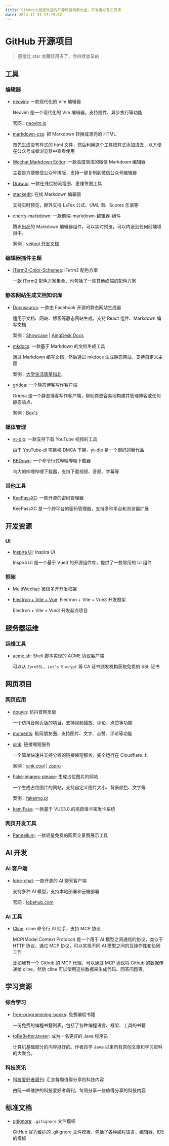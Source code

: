 ```yaml
---
title: GitHub上最受欢迎的开源项目列表大全，开发者必备工具库
date: 2024-12-31 17:19:52
---
```


# GitHub 开源项目

> 感觉比 star 收藏好用多了，会持续收录的

## 工具

### 编辑器

- [neovim](https://github.com/neovim/neovim): 一款现代化的 Vim 编辑器

  Neovim 是一个现代化的 Vim 编辑器，支持插件、异步执行等功能

  官网：[neovim.io](https://neovim.io/)

- [markdown-css](https://github.com/wecatch/markdown-css): 把 Markdown 转换成漂亮的 HTML

  首先生成没有样式的 html 文件，然后利用这个工具把样式添加进去，以方便在公众号或者浏览器中查看使用

- [Wechat Markdown Editor](https://github.com/doocs/md): 一款高度简洁的微信 Markdown 编辑器

  主要是方便微信公众号排版，支持一键复制到微信公众号编辑器

- [Draw.io](https://github.com/jgraph/drawio-desktop): 一款在线绘制流程图、思维导图工具

- [stackedit](https://github.com/benweet/stackedit): 在线 Markdown 编辑器

  支持实时预览，额外支持 LaTex 公式、UML 图、Scores 乐谱等

- [cherry-markdown](https://github.com/Tencent/cherry-markdown): 一款前端-markdown-编辑器-组件

  腾讯出品的 Markdown 编辑器组件，可以实时预览，可以内嵌到任何前端项目中。

  案例：[veitool 开发文档](https://www.veitool.com/doc/veitool/1)

### 编辑器插件主题

- [iTerm2-Color-Schemes](https://github.com/mbadolato/iTerm2-Color-Schemes): iTerm2 配色方案

  一款 iTerm2 配色方案集合，也包括了一些其他终端的配色方案

### 静态网站生成文档知识库

- [Docusaurus](https://docusaurus.io/): 一款由 Facebook 开源的静态网站生成器

  适用于文档、网站、博客等静态网站生成，支持 React 组件、Markdown 编写文档

  案例：[Showcase](https://docusaurus.io/showcase) | [AingDesk Docs](https://docs.aingdesk.com/zh-Hans/)

- [mkdocs](https://github.com/mkdocs/mkdocs): 一款基于 Markdown 的文档生成工具

  通过 Markdown 编写文档，然后通过 mkdocs 生成静态网站，支持自定义主题

  案例：[大学生活质量指北](https://colleges.chat/)

- [gridea](https://github.com/getgridea/gridea): 一个静态博客写作客户端

  Gridea 是一个静态博客写作客户端，帮助你更容易地构建并管理博客或任何静态站点。

  案例：[Box's](https://boxofficial2002.github.io/)

### 媒体管理

- [yt-dlp](https://github.com/yt-dlp/yt-dlp): 一款支持下载 YouTube 视频的工具

  由于 YouTube-dl 项目被 DMCA 下架，yt-dlp 是一个很好的替代品

- [BBDown](https://github.com/nilaoda/BBDown): 一个命令行式哔哩哔哩下载器

  鸟大的哔哩哔哩下载器，支持下载视频、音频、字幕等

### 其他工具

- [KeePassXC](https://github.com/keepassxreboot/keepassxc): 一款开源的密码管理器

  KeePassXC 是一个跨平台的密码管理器，支持多种平台和浏览器扩展

## 开发资源

### UI

- [Inspira UI](https://github.com/unovue/inspira-ui): Inspira UI

  Inspira UI 是一个基于 Vue3 的开源组件库，提供了一些常用的 UI 组件

### 框架

- [MultiWechat](https://github.com/coderiderlin/MultiWechat): 微信多开开发框架

- [ Electron + Vite + Vue](https://github.com/electron-vite/electron-vite-vue.git): Electron + Vite + Vue3 开发框架

  Electron + Vite + Vue3 开发起点项目

## 服务器运维

### 运维工具

- [acme.sh](https://github.com/acmesh-official/acme.sh): Shell 脚本实现的 ACME 协议客户端

  可以从 `ZeroSSL`、`Let's Encrypt` 等 CA 证书颁发机构获取免费的 SSL 证书

## 网页项目

### 网页应用

- [douyin](https://github.com/zyronon/douyin): 仿抖音网页版

  一个仿抖音网页版的项目，支持视频播放、评论、点赞等功能

- [moments](https://github.com/kingwrcy/moments): 极简朋友圈，支持图片、文字、点赞、评论等功能

- [sink](https://github.com/ccbikai/sink): 链接缩短服务

  一个简单快速并支持分析的链接缩短服务，完全运行在 Cloudflare 上

  案例：[sink.cool](https://sink.cool/) | [zapro](https://zps.im/)

- [Fake-images-please](https://github.com/Rydgel/Fake-images-please): 生成占位图片的网站

  一个生成占位图片的网站，支持自定义图片大小、背景颜色、文字等

  案例：[fakeimg.pl](https://fakeimg.pl/)

- [kamiFaka](https://github.com/Baiyuetribe/kamiFaka): 一款基于 VUE3.0 的高颜值卡密发卡系统

### 网页开发工具

- [Pannellum](https://github.com/mpetroff/pannellum): 一款轻量免费的网页全景图展示工具

## AI 开发

### AI 客户端

- [lobe-chat](https://github.com/lobehub/lobe-chat): 一款开源的 AI 聊天客户端

  支持多种 AI 模型，支持本地部署和云端部署

  官网：[lobehub.com](https://lobehub.com/)

### AI 工具

- [Cline](https://github.com/cline/cline): cline 命令行 AI 助手，支持 MCP 协议

  MCP(Model Context Protocol) 是一个用于 AI 模型之间通信的协议，类似于 HTTP 协议，通过 MCP 协议，可以实现不同 AI 模型之间的互操作性和协同工作

  比如我有一个 Github 的 MCP 代理，可以通过 MCP 协议将 Github 的数据传递给 cline，然后 cline 可以使用这些数据来生成代码、回答问题等。

## 学习资源

### 综合学习

- [free-programming-books](https://github.com/EbookFoundation/free-programming-books): 免费编程书籍

  一份免费的编程书籍列表，包括了各种编程语言、框架、工具的书籍

- [toBeBetterJavaer](https://github.com/itwanger/toBeBetterJavaer): 成为一名更好的 Java 程序员

  计算机基础部分的内容挺好的。作者自学 Java 以来所有原创文章和学习资料的大聚合。

### 科技资讯

- [科技爱好者周刊](https://github.com/ruanyf/weekly): 汇总每周值得分享的科技内容

  由阮一峰维护的科技爱好者周刊，每周分享一些值得分享的科技内容

## 标准文档

- [gitignore](https://github.com/github/gitignore): `.gitignore` 文件模板

  GitHub 官方维护的 .gitignore 文件模板，包括了各种编程语言、编辑器、IDE 的模板
